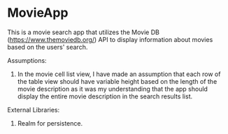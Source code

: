 # MovieApp

This is a movie search app that utilizes the Movie DB (https://www.themoviedb.org/) API to display information about movies based on the users' search.

Assumptions:
1. In the movie cell list view, I have made an assumption that each row of the table view should have variable height based on the length of the movie description as it was my understanding that the app should display the entire movie description in the search results list.  

External Libraries:
1. Realm for persistence.
